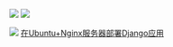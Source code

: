 ![](https://img.shields.io/dub/l/vibe-d.svg)
![](https://img.shields.io/badge/coverage-80%25-green.svg)

![](https://img.shields.io/badge/deploy-linux-orange.svg)
[在Ubuntu+Nginx服务器部署Django应用](http://yindongliang.com/deploy-django-app)
